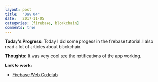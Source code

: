 ```yaml
---
layout: post
title:  "Day 04"
date:   2017-11-05
categories: [firebase, blockchain]
comments: true
---
```

**Today's Progress:** Today I did some progess in the firebase tutorial. I also read a lot of articles about blockchain.

**Thoughts:** It was very cool see the notifications of the app working.  

**Link to work:**
* [Firebase Web Codelab](https://codelabs.developers.google.com/codelabs/firebase-web/index.html?index=..%2F..%2Findex#10)
